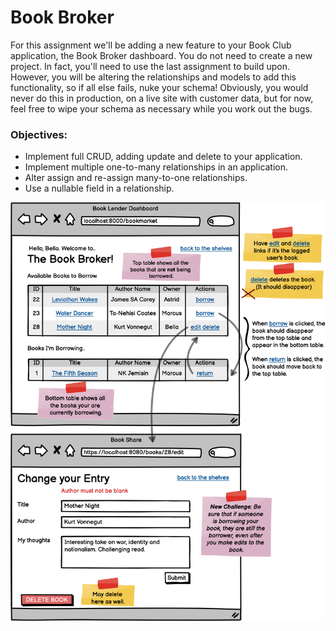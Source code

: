 # Book Broker

For this assignment we'll be adding a new feature to your Book Club application, the Book Broker dashboard. You do not need to create a new project. In fact, you'll need to use the last assignment to build upon. However, you will be altering the relationships and models to add this functionality, so if all else fails, nuke your schema! Obviously, you would never do this in production, on a live site with customer data, but for now, feel free to wipe your schema as necessary while you work out the bugs.

### Objectives:

- Implement full CRUD, adding update and delete to your application.
- Implement multiple one-to-many relationships in an application.
- Alter assign and re-assign many-to-one relationships.
- Use a nullable field in a relationship.

![](1631697238__Book%20Broker.png)